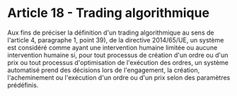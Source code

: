# Article 18 - Trading algorithmique


Aux fins de préciser la définition d'un trading algorithmique au sens de l'article 4, paragraphe 1, point 39), de la directive 2014/65/UE, un système est considéré comme ayant une intervention humaine limitée ou aucune intervention humaine si, pour tout processus de création d'un ordre ou d'un prix ou tout processus d'optimisation de l'exécution des ordres, un système automatisé prend des décisions lors de l'engagement, la création, l'acheminement ou l'exécution d'un ordre ou d'un prix selon des paramètres prédéfinis.
